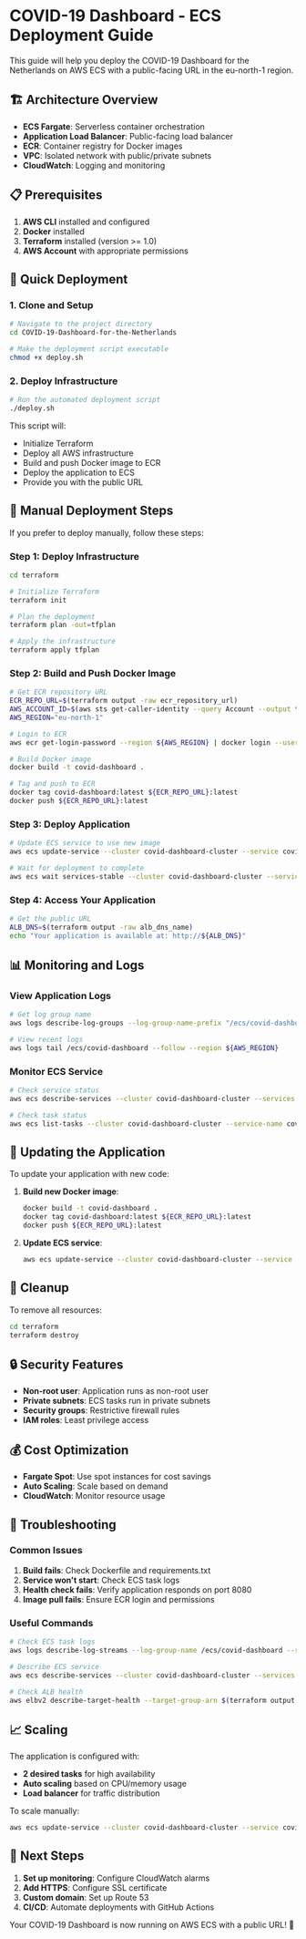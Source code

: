 # COVID-19 Dashboard - ECS Deployment Guide

This guide will help you deploy the COVID-19 Dashboard for the Netherlands on AWS ECS with a public-facing URL in the eu-north-1 region.

## 🏗️ Architecture Overview

- **ECS Fargate**: Serverless container orchestration
- **Application Load Balancer**: Public-facing load balancer
- **ECR**: Container registry for Docker images
- **VPC**: Isolated network with public/private subnets
- **CloudWatch**: Logging and monitoring

## 📋 Prerequisites

1. **AWS CLI** installed and configured
2. **Docker** installed
3. **Terraform** installed (version >= 1.0)
4. **AWS Account** with appropriate permissions

## 🚀 Quick Deployment

### 1. Clone and Setup

```bash
# Navigate to the project directory
cd COVID-19-Dashboard-for-the-Netherlands

# Make the deployment script executable
chmod +x deploy.sh
```

### 2. Deploy Infrastructure

```bash
# Run the automated deployment script
./deploy.sh
```

This script will:

- Initialize Terraform
- Deploy all AWS infrastructure
- Build and push Docker image to ECR
- Deploy the application to ECS
- Provide you with the public URL

## 🔧 Manual Deployment Steps

If you prefer to deploy manually, follow these steps:

### Step 1: Deploy Infrastructure

```bash
cd terraform

# Initialize Terraform
terraform init

# Plan the deployment
terraform plan -out=tfplan

# Apply the infrastructure
terraform apply tfplan
```

### Step 2: Build and Push Docker Image

```bash
# Get ECR repository URL
ECR_REPO_URL=$(terraform output -raw ecr_repository_url)
AWS_ACCOUNT_ID=$(aws sts get-caller-identity --query Account --output text)
AWS_REGION="eu-north-1"

# Login to ECR
aws ecr get-login-password --region ${AWS_REGION} | docker login --username AWS --password-stdin ${AWS_ACCOUNT_ID}.dkr.ecr.${AWS_REGION}.amazonaws.com

# Build Docker image
docker build -t covid-dashboard .

# Tag and push to ECR
docker tag covid-dashboard:latest ${ECR_REPO_URL}:latest
docker push ${ECR_REPO_URL}:latest
```

### Step 3: Deploy Application

```bash
# Update ECS service to use new image
aws ecs update-service --cluster covid-dashboard-cluster --service covid-dashboard-service --force-new-deployment --region ${AWS_REGION}

# Wait for deployment to complete
aws ecs wait services-stable --cluster covid-dashboard-cluster --services covid-dashboard-service --region ${AWS_REGION}
```

### Step 4: Access Your Application

```bash
# Get the public URL
ALB_DNS=$(terraform output -raw alb_dns_name)
echo "Your application is available at: http://${ALB_DNS}"
```

## 📊 Monitoring and Logs

### View Application Logs

```bash
# Get log group name
aws logs describe-log-groups --log-group-name-prefix "/ecs/covid-dashboard" --region ${AWS_REGION}

# View recent logs
aws logs tail /ecs/covid-dashboard --follow --region ${AWS_REGION}
```

### Monitor ECS Service

```bash
# Check service status
aws ecs describe-services --cluster covid-dashboard-cluster --services covid-dashboard-service --region ${AWS_REGION}

# Check task status
aws ecs list-tasks --cluster covid-dashboard-cluster --service-name covid-dashboard-service --region ${AWS_REGION}
```

## 🔄 Updating the Application

To update your application with new code:

1. **Build new Docker image**:

   ```bash
   docker build -t covid-dashboard .
   docker tag covid-dashboard:latest ${ECR_REPO_URL}:latest
   docker push ${ECR_REPO_URL}:latest
   ```

2. **Update ECS service**:
   ```bash
   aws ecs update-service --cluster covid-dashboard-cluster --service covid-dashboard-service --force-new-deployment --region ${AWS_REGION}
   ```

## 🧹 Cleanup

To remove all resources:

```bash
cd terraform
terraform destroy
```

## 🔒 Security Features

- **Non-root user**: Application runs as non-root user
- **Private subnets**: ECS tasks run in private subnets
- **Security groups**: Restrictive firewall rules
- **IAM roles**: Least privilege access

## 💰 Cost Optimization

- **Fargate Spot**: Use spot instances for cost savings
- **Auto Scaling**: Scale based on demand
- **CloudWatch**: Monitor resource usage

## 🐛 Troubleshooting

### Common Issues

1. **Build fails**: Check Dockerfile and requirements.txt
2. **Service won't start**: Check ECS task logs
3. **Health check fails**: Verify application responds on port 8080
4. **Image pull fails**: Ensure ECR login and permissions

### Useful Commands

```bash
# Check ECS task logs
aws logs describe-log-streams --log-group-name /ecs/covid-dashboard --region ${AWS_REGION}

# Describe ECS service
aws ecs describe-services --cluster covid-dashboard-cluster --services covid-dashboard-service --region ${AWS_REGION}

# Check ALB health
aws elbv2 describe-target-health --target-group-arn $(terraform output -raw target_group_arn) --region ${AWS_REGION}
```

## 📈 Scaling

The application is configured with:

- **2 desired tasks** for high availability
- **Auto scaling** based on CPU/memory usage
- **Load balancer** for traffic distribution

To scale manually:

```bash
aws ecs update-service --cluster covid-dashboard-cluster --service covid-dashboard-service --desired-count 4 --region ${AWS_REGION}
```

## 🎯 Next Steps

1. **Set up monitoring**: Configure CloudWatch alarms
2. **Add HTTPS**: Configure SSL certificate
3. **Custom domain**: Set up Route 53
4. **CI/CD**: Automate deployments with GitHub Actions

Your COVID-19 Dashboard is now running on AWS ECS with a public URL! 🎉

